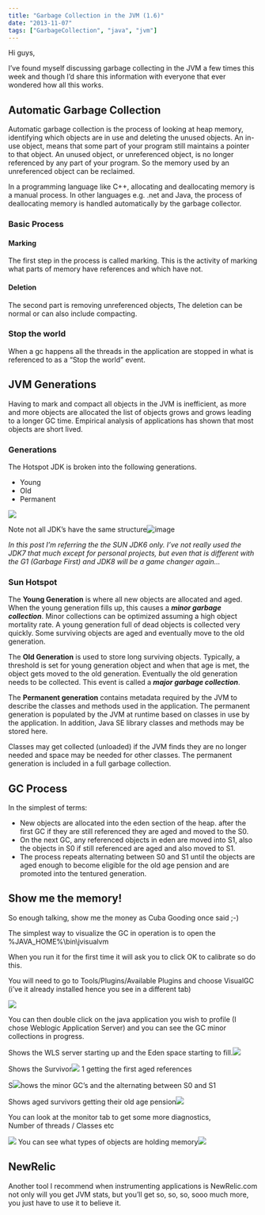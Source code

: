 ```yaml
---
title: "Garbage Collection in the JVM (1.6)"
date: "2013-11-07"
tags: ["GarbageCollection", "java", "jvm"]
---
```


Hi guys,

I’ve found myself discussing garbage collecting in the JVM a few times this week and though I’d share this information with everyone that ever wondered how all this works.

## Automatic Garbage Collection

Automatic garbage collection is the process of looking at heap memory, identifying which objects are in use and deleting the unused objects. An in-use object, means that some part of your program still maintains a pointer to that object. An unused object, or unreferenced object, is no longer referenced by any part of your program. So the memory used by an unreferenced object can be reclaimed.

In a programming language like C++, allocating and deallocating memory is a manual process. In other languages e.g. .net and Java, the process of deallocating memory is handled automatically by the garbage collector.

### Basic Process

#### Marking

The first step in the process is called marking. This is the activity of marking what parts of memory have references and which have not.

#### Deletion

The second part is removing unreferenced objects, The deletion can be normal or can also include compacting.

### Stop the world

When a gc happens all the threads in the application are stopped in what is referenced to as a “Stop the world” event.

## JVM Generations

Having to mark and compact all objects in the JVM is inefficient, as more and more objects are allocated the list of objects grows and grows leading to a longer GC time. Empirical analysis of applications has shown that most objects are short lived.

### Generations

The Hotspot JDK is broken into the following generations.

- Young
- Old
- Permanent

![](/images/./image.axd?picture=image_thumb_284.png)

Note not all JDK’s have the same structure![image](./image.axd?picture=image_thumb_285.png)

_In this post I’m referring the the SUN JDK6 only. I’ve not really used the JDK7 that much except for personal projects, but even that is different with the G1 (Garbage First) and JDK8 will be a game changer again…_

### Sun Hotspot

The **Young Generation** is where all new objects are allocated and aged. When the young generation fills up, this causes a **_minor garbage collection_**. Minor collections can be optimized assuming a high object mortality rate. A young generation full of dead objects is collected very quickly. Some surviving objects are aged and eventually move to the old generation.

The **Old Generation** is used to store long surviving objects. Typically, a threshold is set for young generation object and when that age is met, the object gets moved to the old generation. Eventually the old generation needs to be collected. This event is called a **_major garbage collection_**.

The **Permanent generation** contains metadata required by the JVM to describe the classes and methods used in the application. The permanent generation is populated by the JVM at runtime based on classes in use by the application. In addition, Java SE library classes and methods may be stored here.

Classes may get collected (unloaded) if the JVM finds they are no longer needed and space may be needed for other classes. The permanent generation is included in a full garbage collection.

## GC Process

In the simplest of terms:

- New objects are allocated into the eden section of the heap. after the first GC if they are still referenced they are aged and moved to the S0.
- On the next GC, any referenced objects in eden are moved into S1, also the objects in S0 if still referenced are aged and also moved to S1.
- The process repeats alternating between S0 and S1 until the objects are aged enough to become eligible for the old age pension and are promoted into the tentured generation.

## Show me the memory!

So enough talking, show me the money as Cuba Gooding once said ;-)

The simplest way to visualize the GC in operation is to open the %JAVA_HOME%\bin\jvisualvm

When you run it for the first time it will ask you to click OK to calibrate so do this.

You will need to go to Tools/Plugins/Available Plugins and choose VisualGC (i’ve it already installed hence you see in a different tab)

![](/images/./image.axd?picture=image_thumb_275.png)

You can then double click on the java application you wish to profile (I chose Weblogic Application Server) and you can see the GC minor collections in progress.

Shows the WLS server starting up and the Eden space starting to fill.![](/images/./image.axd?picture=image_thumb_276.png)

Shows the Survivor![](/images/./image.axd?picture=image_thumb_277.png) 1 getting the first aged references

S![](/images/./image.axd?picture=image_thumb_278.png)hows the minor GC’s and the alternating between S0 and S1

Shows aged survivors getting their old age pension![](/images/./image.axd?picture=image_thumb_283.png)

You can look at the monitor tab to get some more diagnostics,  
Number of threads / Classes etc

![](/images/./image.axd?picture=image_thumb_280.png) You can see what types of objects are holding memory![](/images/./image.axd?picture=image_thumb_281.png)

## NewRelic

Another tool I recommend when instrumenting applications is NewRelic.com not only will you get JVM stats, but you’ll get so, so, so, sooo much more, you just have to use it to believe it.
